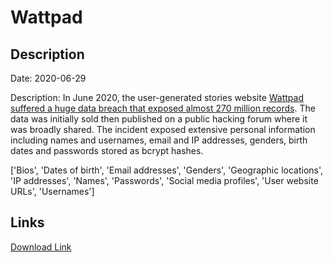 # Wattpad

## Description

Date: 2020-06-29

Description:
In June 2020, the user-generated stories website <a href="https://www.bleepingcomputer.com/news/security/wattpad-data-breach-exposes-account-info-for-millions-of-users/" target="_blank" rel="noopener">Wattpad suffered a huge data breach that exposed almost 270 million records</a>. The data was initially sold then published on a public hacking forum where it was broadly shared. The incident exposed extensive personal information including names and usernames, email and IP addresses, genders, birth dates and passwords stored as bcrypt hashes.


['Bios', 'Dates of birth', 'Email addresses', 'Genders', 'Geographic locations', 'IP addresses', 'Names', 'Passwords', 'Social media profiles', 'User website URLs', 'Usernames']

## Links

[Download Link](https://link-to.net/1229997/167.0720355856551/dynamic/?r=d2F0dHBhZC5jb20=)